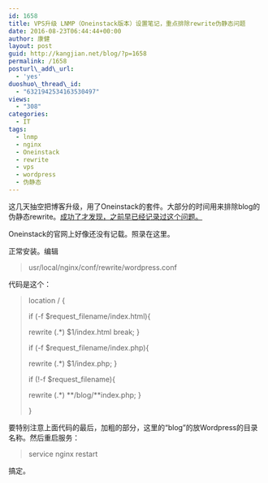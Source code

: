 ```yaml
---
id: 1658
title: VPS升级 LNMP（Oneinstack版本）设置笔记，重点排除rewrite伪静态问题
date: 2016-08-23T06:44:44+00:00
author: 康健
layout: post
guid: http://kangjian.net/blog/?p=1658
permalink: /1658
posturl\_add\_url:
  - 'yes'
duoshuo\_thread\_id:
  - "6321942534163530497"
views:
  - "308"
categories:
  - IT
tags:
  - lnmp
  - nginx
  - Oneinstack
  - rewrite
  - vps
  - wordpress
  - 伪静态
---
```

这几天抽空把博客升级，用了Oneinstack的套件。大部分的时间用来排除blog的伪静态rewrite。<a href="http://kangjian.net/blog/775/" target=_blank>成功了才发现，之前早已经记录过这个问题。</a>

Oneinstack的官网上好像还没有记载。照录在这里。

正常安装。编辑

> usr/local/nginx/conf/rewrite/wordpress.conf 

代码是这个：

> location / {
> 
> if (-f $request\_filename/index.html){
> 
> rewrite (.\*) $1/index.html break;
> }
> 
> if (-f $request\_filename/index.php){
> 
> rewrite (.\*) $1/index.php;
> }
> 
> if (!-f $request\_filename){
> 
> rewrite (.\*) **/blog/**index.php;
> }
> 
> }

要特别注意上面代码的最后，加粗的部分，这里的“blog”的放Wordpress的目录名称。然后重启服务：

> service nginx restart 

搞定。